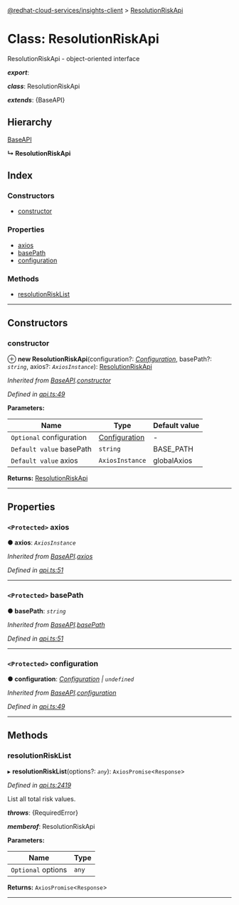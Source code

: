 [@redhat-cloud-services/insights-client](../README.md) > [ResolutionRiskApi](../classes/resolutionriskapi.md)

# Class: ResolutionRiskApi

ResolutionRiskApi - object-oriented interface

*__export__*: 

*__class__*: ResolutionRiskApi

*__extends__*: {BaseAPI}

## Hierarchy

 [BaseAPI](baseapi.md)

**↳ ResolutionRiskApi**

## Index

### Constructors

* [constructor](resolutionriskapi.md#constructor)

### Properties

* [axios](resolutionriskapi.md#axios)
* [basePath](resolutionriskapi.md#basepath)
* [configuration](resolutionriskapi.md#configuration)

### Methods

* [resolutionRiskList](resolutionriskapi.md#resolutionrisklist)

---

## Constructors

<a id="constructor"></a>

###  constructor

⊕ **new ResolutionRiskApi**(configuration?: *[Configuration](configuration.md)*, basePath?: *`string`*, axios?: *`AxiosInstance`*): [ResolutionRiskApi](resolutionriskapi.md)

*Inherited from [BaseAPI](baseapi.md).[constructor](baseapi.md#constructor)*

*Defined in [api.ts:49](https://github.com/karelhala/javascript-clients/blob/master/packages/insights/api.ts#L49)*

**Parameters:**

| Name | Type | Default value |
| ------ | ------ | ------ |
| `Optional` configuration | [Configuration](configuration.md) | - |
| `Default value` basePath | `string` |  BASE_PATH |
| `Default value` axios | `AxiosInstance` |  globalAxios |

**Returns:** [ResolutionRiskApi](resolutionriskapi.md)

___

## Properties

<a id="axios"></a>

### `<Protected>` axios

**● axios**: *`AxiosInstance`*

*Inherited from [BaseAPI](baseapi.md).[axios](baseapi.md#axios)*

*Defined in [api.ts:51](https://github.com/karelhala/javascript-clients/blob/master/packages/insights/api.ts#L51)*

___
<a id="basepath"></a>

### `<Protected>` basePath

**● basePath**: *`string`*

*Inherited from [BaseAPI](baseapi.md).[basePath](baseapi.md#basepath)*

*Defined in [api.ts:51](https://github.com/karelhala/javascript-clients/blob/master/packages/insights/api.ts#L51)*

___
<a id="configuration"></a>

### `<Protected>` configuration

**● configuration**: *[Configuration](configuration.md) \| `undefined`*

*Inherited from [BaseAPI](baseapi.md).[configuration](baseapi.md#configuration)*

*Defined in [api.ts:49](https://github.com/karelhala/javascript-clients/blob/master/packages/insights/api.ts#L49)*

___

## Methods

<a id="resolutionrisklist"></a>

###  resolutionRiskList

▸ **resolutionRiskList**(options?: *`any`*): `AxiosPromise`<`Response`>

*Defined in [api.ts:2419](https://github.com/karelhala/javascript-clients/blob/master/packages/insights/api.ts#L2419)*

List all total risk values.

*__throws__*: {RequiredError}

*__memberof__*: ResolutionRiskApi

**Parameters:**

| Name | Type |
| ------ | ------ |
| `Optional` options | `any` |

**Returns:** `AxiosPromise`<`Response`>

___

